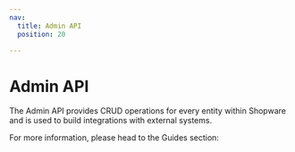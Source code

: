 ```yaml
---
nav:
  title: Admin API
  position: 20

---
```


# Admin API

The Admin API provides CRUD operations for every entity within Shopware and is used to build integrations with external systems.

For more information, please head to the Guides section:

<PageRef page="../../guides/integrations-api" />  
